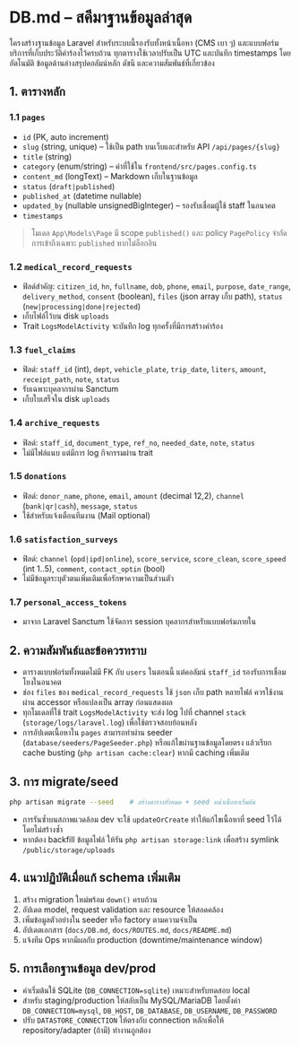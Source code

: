 # DB.md – สคีมาฐานข้อมูลล่าสุด

โครงสร้างฐานข้อมูล Laravel สำหรับระบบนี้รองรับทั้งหน้าเนื้อหา (CMS เบา ๆ) และแบบฟอร์มบริการที่เก็บประวัติคำร้องไว้ครบถ้วน ทุกตารางใช้เวลาปรับเป็น UTC และบันทึก timestamps โดยอัตโนมัติ ข้อมูลด้านล่างสรุปคอลัมน์หลัก ดัชนี และความสัมพันธ์ที่เกี่ยวข้อง

## 1. ตารางหลัก

### 1.1 `pages`
- `id` (PK, auto increment)
- `slug` (string, unique) – ใช้เป็น path บนเว็บและสำหรับ API `/api/pages/{slug}`
- `title` (string)
- `category` (enum/string) – ค่าที่ใช้ใน `frontend/src/pages.config.ts`
- `content_md` (longText) – Markdown เก็บในฐานข้อมูล
- `status` (`draft|published`)
- `published_at` (datetime nullable)
- `updated_by` (nullable unsignedBigInteger) – รองรับเชื่อมผู้ใช้ staff ในอนาคต
- `timestamps`

> โมเดล `App\Models\Page` มี scope `published()` และ policy `PagePolicy` จำกัดการเข้าถึงเฉพาะ `published` หากไม่ล็อกอิน

### 1.2 `medical_record_requests`
- ฟิลด์สำคัญ: `citizen_id`, `hn`, `fullname`, `dob`, `phone`, `email`, `purpose`, `date_range`, `delivery_method`, `consent` (boolean), `files` (json array เก็บ path), `status` (`new|processing|done|rejected`)
- เก็บไฟล์ไว้บน disk `uploads`
- Trait `LogsModelActivity` จะบันทึก log ทุกครั้งที่มีการสร้างคำร้อง

### 1.3 `fuel_claims`
- ฟิลด์: `staff_id` (int), `dept`, `vehicle_plate`, `trip_date`, `liters`, `amount`, `receipt_path`, `note`, `status`
- รับเฉพาะบุคลากรผ่าน Sanctum
- เก็บใบเสร็จใน disk `uploads`

### 1.4 `archive_requests`
- ฟิลด์: `staff_id`, `document_type`, `ref_no`, `needed_date`, `note`, `status`
- ไม่มีไฟล์แนบ แต่มีการ log กิจกรรมผ่าน trait

### 1.5 `donations`
- ฟิลด์: `donor_name`, `phone`, `email`, `amount` (decimal 12,2), `channel` (`bank|qr|cash`), `message`, `status`
- ใช้สำหรับแจ้งเตือนทีมงาน (Mail optional)

### 1.6 `satisfaction_surveys`
- ฟิลด์: `channel` (`opd|ipd|online`), `score_service`, `score_clean`, `score_speed` (int 1..5), `comment`, `contact_optin` (bool)
- ไม่มีข้อมูลระบุตัวตนเพิ่มเติมเพื่อรักษาความเป็นส่วนตัว

### 1.7 `personal_access_tokens`
- มาจาก Laravel Sanctum ใช้จัดการ session บุคลากรสำหรับแบบฟอร์มภายใน

## 2. ความสัมพันธ์และข้อควรทราบ
- ตารางแบบฟอร์มทั้งหมดไม่มี FK กับ `users` ในตอนนี้ แต่คอลัมน์ `staff_id` รองรับการเชื่อมโยงในอนาคต
- ช่อง `files` ของ `medical_record_requests` ใช้ `json` เก็บ path หลายไฟล์ ควรใช้งานผ่าน accessor หรือแปลงเป็น array ก่อนแสดงผล
- ทุกโมเดลที่ใช้ trait `LogsModelActivity` จะส่ง log ไปที่ channel `stack` (`storage/logs/laravel.log`) เพื่อใช้ตรวจสอบย้อนหลัง
- การอัปเดตเนื้อหาใน `pages` สามารถทำผ่าน seeder (`database/seeders/PageSeeder.php`) หรือแก้ไขผ่านฐานข้อมูลโดยตรง แล้วเรียก cache busting (`php artisan cache:clear`) หากมี caching เพิ่มเติม

## 3. การ migrate/seed
```bash
php artisan migrate --seed    # สร้างตารางทั้งหมด + seed หน้าเนื้อหาเริ่มต้น
```
- การรันซ้ำบนสภาพแวดล้อม dev จะใช้ `updateOrCreate` ทำให้แก้ไขเนื้อหาที่ seed ไว้ได้โดยไม่สร้างซ้ำ
- หากต้อง backfill ข้อมูลไฟล์ ให้รัน `php artisan storage:link` เพื่อสร้าง symlink `/public/storage/uploads`

## 4. แนวปฏิบัติเมื่อแก้ schema เพิ่มเติม
1. สร้าง migration ใหม่พร้อม `down()` ครบถ้วน
2. อัปเดต model, request validation และ resource ให้สอดคล้อง
3. เพิ่มข้อมูลตัวอย่างใน seeder หรือ factory ตามความจำเป็น
4. อัปเดตเอกสาร (`docs/DB.md`, `docs/ROUTES.md`, `docs/README.md`)
5. แจ้งทีม Ops หากมีผลกับ production (downtime/maintenance window)

## 5. การเลือกฐานข้อมูล dev/prod
- ค่าเริ่มต้นใช้ SQLite (`DB_CONNECTION=sqlite`) เหมาะสำหรับทดสอบ local
- สำหรับ staging/production ให้สลับเป็น MySQL/MariaDB โดยตั้งค่า `DB_CONNECTION=mysql`, `DB_HOST`, `DB_DATABASE`, `DB_USERNAME`, `DB_PASSWORD`
- ปรับ `DATASTORE_CONNECTION` ให้ตรงกับ connection หลักเพื่อให้ repository/adapter (ถ้ามี) ทำงานถูกต้อง
